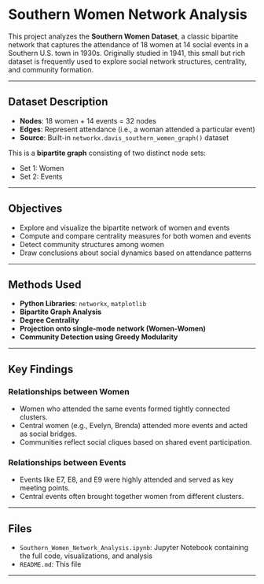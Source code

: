 
# Southern Women Network Analysis

This project analyzes the **Southern Women Dataset**, a classic bipartite network that captures the attendance of 18 women at 14 social events in a Southern U.S. town in 1930s. Originally studied in 1941, this small but rich dataset is frequently used to explore social network structures, centrality, and community formation.

---

## Dataset Description

- **Nodes**: 18 women + 14 events = 32 nodes
- **Edges**: Represent attendance (i.e., a woman attended a particular event)
- **Source**: Built-in `networkx.davis_southern_women_graph()` dataset

This is a **bipartite graph** consisting of two distinct node sets:
- Set 1: Women
- Set 2: Events

---

##  Objectives

- Explore and visualize the bipartite network of women and events
- Compute and compare centrality measures for both women and events
- Detect community structures among women
- Draw conclusions about social dynamics based on attendance patterns

---

##  Methods Used

- **Python Libraries**: `networkx`, `matplotlib`
- **Bipartite Graph Analysis**
- **Degree Centrality**
- **Projection onto single-mode network (Women-Women)**
- **Community Detection using Greedy Modularity**

---

## Key Findings

### Relationships between Women
- Women who attended the same events formed tightly connected clusters.
- Central women (e.g., Evelyn, Brenda) attended more events and acted as social bridges.
- Communities reflect social cliques based on shared event participation.

### Relationships between Events
- Events like E7, E8, and E9 were highly attended and served as key meeting points.
- Central events often brought together women from different clusters.

---

## Files

- `Southern_Women_Network_Analysis.ipynb`: Jupyter Notebook containing the full code, visualizations, and analysis
- `README.md`: This file

---
